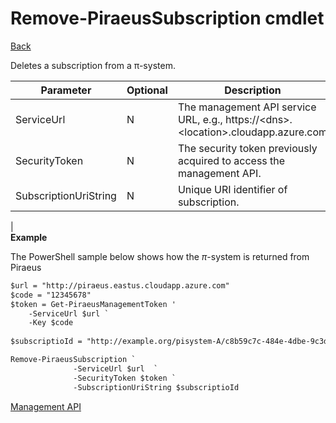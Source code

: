 ﻿





Remove-PiraeusSubscription cmdlet
=====
[Back](MgmtApi.md)

Deletes a subscription from a π-system.

| **Parameter** | **Optional** | **Description**                                                                       |
|---------------|--------------|---------------------------------------------------------------------------------------|
| ServiceUrl    | N            | The management API service URL, e.g., https://\<dns\>.\<location\>.cloudapp.azure.com |
| SecurityToken | N            | The security token previously acquired to access the management API.                  |
| SubscriptionUriString| N            |  Unique URI identifier of subscription.                   |                                                    
|                                                                                                         
**Example**

The PowerShell sample below shows how the $\pi$-system is returned from Piraeus
```diff
$url = "http://piraeus.eastus.cloudapp.azure.com"  
$code = "12345678"  
$token = Get-PiraeusManagementToken '
	-ServiceUrl $url `
	-Key $code 
	
$subscriptioId = "http://example.org/pisystem-A/c8b59c7c-484e-4dbe-9c3d-f25ee6fefa46"

Remove-PiraeusSubscription `
              -ServiceUrl $url  `
              -SecurityToken $token `
              -SubscriptionUriString $subscriptioId 
```
[Management API](MgmtApi.md)


